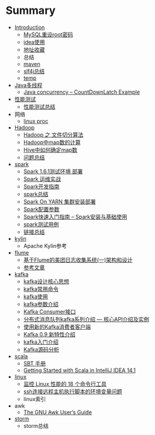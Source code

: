 # Summary

* [Introduction](README.md)
   * [MySQL重设root密码](mysqlzhong_she_root_mi_ma.md)
   * [idea使用](ideashi_yong.md)
   * [地址收藏](di_zhi_shou_cang.md)
   * 总结
   * [maven](mven.md)
   * [slf4j总结](slf4jzong_jie.md)
   * [temp](temp.md)
* [Java多线程](javaduo_xian_cheng.md)
   * [Java concurrency – CountDownLatch Example](java_concurrency__countdownlatch_example.md)
* [性能测试](xing_neng_ce_shi.md)
   * [性能测试总结](xing_neng_ce_shi_zong_jie.md)
* 网络
   * [linux proc](linux_proc.md)
* [Hadoop](hadoop.md)
   * [Hadoop 之 文件切分算法](hadoop_zhi_wen_jian_qie_fen_suan_fa.md)
   * [Hadoop中map数的计算](hadoopzhong_map_shu_de_ji_suan.md)
   * [Hive中如何确定map数](hivezhong_ru_he_que_ding_map_shu.md)
   * [问题总结](wen_ti_zong_jie.md)
* [spark](spark.md)
   * [Spark 1.6.1测试环境 部署](spark_161ce_shi_huan_jing_bu_shu.md)
   * [Spark 运维实战](spark_yun_wei_shi_zhan.md)
   * [Spark开发指南](sparkkai_fa_zhi_nan.md)
   * [spark总结](sparkzong_jie.md)
   * [Spark On YARN 集群安装部署](spark_on_yarn_ji_qun_an_zhuang_bu_shu.md)
   * [Spark配置参数](sparkpei_zhi_can_shu.md)
   * [Spark快速入门指南 – Spark安装与基础使用](sparkkuai_su_ru_men_zhi_nan__spark_an_zhuang_yu_ji.md)
   * [spark测试用例](sparkce_shi_yong_li.md)
   * [链接总结](lian_jie_zong_jie.md)
* [kylin](kylin.md)
   * Apache Kylin参考
* [flume](flume.md)
   * [基于Flume的美团日志收集系统(一)架构和设计](ji_yuflume_de_mei_tuan_ri_zhi_shou_ji_xi_7edf28_4e.md)
   * [参考文章](can_kao_wen_zhang.md)
* [kafka](kafka.md)
   * [kafka设计核心思想](kafkashe_ji_he_xin_si_xiang.md)
   * [kafka常用命令](kafkachang_yong_ming_ling.md)
   * [kafka使用](kafkashi_yong.md)
   * [kafka参数介绍](kafkacan_shu_jie_shao.md)
   * [Kafka Consumer接口](kafka_consumerjie_kou.md)
   * [分布式消息队列kafka系列介绍 — 核心API介绍及实例](fen_bu_shi_xiao_xi_dui_lie_kafka_xi_lie_jie_shao__.md)
   * [使用新的Kafka消费者客户端](shi_yong_xin_de_kafka_xiao_fei_zhe_ke_hu_duan.md)
   * [Kafka 0.9 新特性介绍](kafka_09_xin_te_xing_jie_shao.md)
   * [kafka入门介绍](kafkaru_men_jie_shao.md)
   * [Kafka源码分析](kafkayuan_ma_fen_xi.md)
* [scala](scala.md)
   * [SBT 手册](sbt_shou_ce.md)
   * [Getting Started with Scala in IntelliJ IDEA 14.1](getting_started_with_scala_in_intellij_idea_141.md)
* [linux](linux.md)
   * [监控 Linux 性能的 18 个命令行工具](jian_kong_linux_xing_neng_de_18_ge_ming_ling_xing_.md)
   * [ssh连接远程主机执行脚本的环境变量问题](sshlian_jie_yuan_cheng_zhu_ji_zhi_xing_jiao_ben_de.md)
   * linux索引
* awk
   * [The GNU Awk User’s Guide](the_gnu_awk_users_guide.md)
* [storm](storm.md)
   * storm总结


